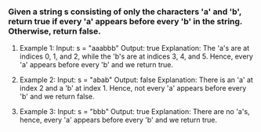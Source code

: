 ### Given a string s consisting of only the characters 'a' and 'b', return true if every 'a' appears before every 'b' in the string. Otherwise, return false.

 

1. Example 1:
    Input: s = "aaabbb"
    Output: true
    Explanation:
    The 'a's are at indices 0, 1, and 2, while the 'b's are at indices 3, 4, and 5.
    Hence, every 'a' appears before every 'b' and we return true.

2. Example 2:
    Input: s = "abab"
    Output: false
    Explanation:
    There is an 'a' at index 2 and a 'b' at index 1.
    Hence, not every 'a' appears before every 'b' and we return false.

3. Example 3:
Input: s = "bbb"
Output: true
Explanation:
There are no 'a's, hence, every 'a' appears before every 'b' and we return true.